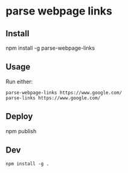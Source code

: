 # parse webpage links

## Install

npm install -g parse-webpage-links

## Usage
Run either:

```
parse-webpage-links https://www.google.com/
parse-links https://www.google.com/
```

## Deploy

npm publish

## Dev

```
npm install -g .
```